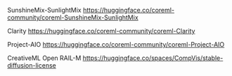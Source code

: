 SunshineMix-SunlightMix
https://huggingface.co/coreml-community/coreml-SunshineMix-SunlightMix

Clarity
https://huggingface.co/coreml-community/coreml-Clarity

Project-AIO
https://huggingface.co/coreml-community/coreml-Project-AIO

CreativeML Open RAIL-M
https://huggingface.co/spaces/CompVis/stable-diffusion-license
